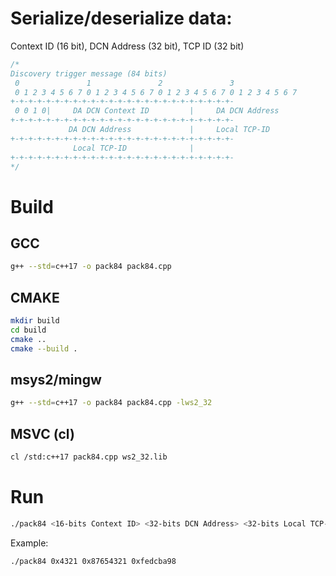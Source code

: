 # Serialize/deserialize data: 
Context ID (16 bit), DCN Address (32 bit), TCP ID (32 bit)
```C++
/*
Discovery trigger message (84 bits)
 0               1               2               3
 0 1 2 3 4 5 6 7 0 1 2 3 4 5 6 7 0 1 2 3 4 5 6 7 0 1 2 3 4 5 6 7
+-+-+-+-+-+-+-+-+-+-+-+-+-+-+-+-+-+-+-+-+-+-+-+-+-
 0 0 1 0|     DA DCN Context ID         |     DA DCN Address
+-+-+-+-+-+-+-+-+-+-+-+-+-+-+-+-+-+-+-+-+-+-+-+-+-
             DA DCN Address             |     Local TCP-ID 
+-+-+-+-+-+-+-+-+-+-+-+-+-+-+-+-+-+-+-+-+-+-+-+-+-
              Local TCP-ID              |
+-+-+-+-+-+-+-+-+-+-+-+-+-+-+-+-+-+-+-+-+-+-+-+-+-
*/
```
# Build
## GCC
```bash
g++ --std=c++17 -o pack84 pack84.cpp
```
## CMAKE
```bash
mkdir build
cd build
cmake ..
cmake --build .
```
## msys2/mingw
```bash
g++ --std=c++17 -o pack84 pack84.cpp -lws2_32
```
## MSVC (cl)
```bash
cl /std:c++17 pack84.cpp ws2_32.lib
```
# Run
```bash
./pack84 <16-bits Context ID> <32-bits DCN Address> <32-bits Local TCP-ID>
```
Example:
```bash
./pack84 0x4321 0x87654321 0xfedcba98
```
